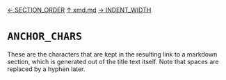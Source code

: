 [&#8592; SECTION_ORDER](xmd--section_order.md) [&#8593; xmd.md](xmd.md) [&#8594; INDENT_WIDTH](xmd--indent_width.md)
# `ANCHOR_CHARS`

These are the characters that are kept in the resulting link to a markdown section,
which is generated out of the title text itself.
Note that spaces are replaced by a hyphen later.


